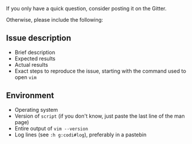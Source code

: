 If you only have a quick question, consider posting it on the Gitter.

Otherwise, please include the following:

## Issue description
- Brief description
- Expected results
- Actual results
- Exact steps to reproduce the issue, starting with the command used to open
  `vim`

## Environment
- Operating system
- Version of `script` (if you don't know, just paste the last line of the
  man page)
- Entire output of `vim --version`
- Log lines (see `:h g:codi#log`), preferably in a pastebin
